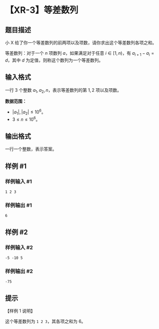 # 【XR-3】等差数列

## 题目描述

小 X 给了你一个等差数列的前两项以及项数，请你求出这个等差数列各项之和。

等差数列：对于一个 $n$ 项数列 $a$，如果满足对于任意 $i \in [1,n)$，有 $a_{i+1} - a_i = d$，其中 $d$ 为定值，则称这个数列为一个等差数列。

## 输入格式

一行 $3$ 个整数 $a_1, a_2, n$，表示等差数列的第 $1,2$ 项以及项数。

**数据范围：**

- $|a_1|,|a_2| \le 10^6$。
- $3 \le n \le 10^6$。

## 输出格式

一行一个整数，表示答案。

## 样例 #1

### 样例输入 #1
```
1 2 3
```

### 样例输出 #1

```
6
```

## 样例 #2

### 样例输入 #2
```
-5 -10 5
```

### 样例输出 #2

```
-75
```

## 提示

【样例 $1$ 说明】

这个等差数列为 `1 2 3`，其各项之和为 $6$。
